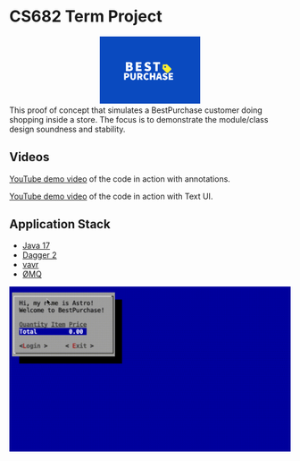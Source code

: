 # CS682 Term Project

<center>
<img src="./doc/bplogo.png" width="180"/>
</center>
This proof of concept that simulates a BestPurchase customer doing shopping inside a store.  The focus is to demonstrate the module/class design soundness and stability.

## Videos

[YouTube demo video](https://youtu.be/fjH7R51kG6A) of the code in action with annotations.

[YouTube demo video](https://youtu.be/t_IspRi5V8o) of the code in action with Text UI.

## Application Stack

- [Java 17](https://openjdk.java.net/projects/jdk/17/)
- [Dagger 2](https://dagger.dev)
- [vavr](https://www.vavr.io)
- [ØMQ](https://zeromq.org)


![GUI](./doc/ui.gif)